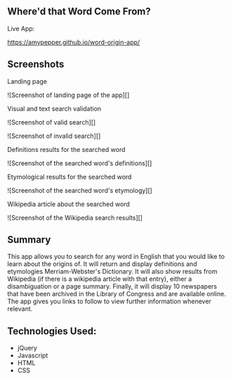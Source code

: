 ## Where'd that Word Come From?

Live App:

<https://amypepper.github.io/word-origin-app/>

## Screenshots

Landing page

![Screenshot of landing page of the app][]

Visual and text search validation

![Screenshot of valid search][]

![Screenshot of invalid search][]

Definitions results for the searched word

![Screenshot of the searched word's definitions][]

Etymological results for the searched word

![Screenshot of the searched word's etymology][]

Wikipedia article about the searched word

![Screenshot of the Wikipedia search results][]

## Summary

This app allows you to search for any word in English that you would like to learn about the origins of. It will return and display
definitions and etymologies Merriam-Webster's Dictionary. It will also show results from Wikipedia (if there is a wikipedia article with that entry), either a disambiguation or a page summary. Finally, it will display 10 newspapers that have been archived in the Library of
Congress and are available online. The app gives you links to follow to view further information whenever relevant.

## Technologies Used:

- jQuery
- Javascript
- HTML
- CSS
